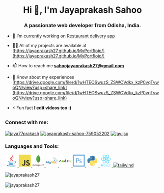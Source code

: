 <!-- - 👋 Hi, I’m @jayaprakash27
- 👀 I’m interested in Web development and competitive programming.
- 🌱 I’m currently learning Java & DSA. 
<!-- - 💞️ I’m looking to collaborate on ... -->
<!-- - 📫 You can reach me through email at sahoojayaprakash27@gmail.com -->
<h1 align="center">Hi 👋, I'm Jayaprakash Sahoo</h1>
<h3 align="center">A passionate web developer from Odisha, India.</h3>

- 🔭 I’m currently working on [Restaurant delivery app](https://petu.netlify.app/)

- 👨‍💻 All of my projects are available at [https://jayaprakash27.github.io/MyPortfloio/](https://jayaprakash27.github.io/MyPortfloio/)

- 📫 How to reach me **sahoojayaprakash27@gmail.com**

- 📄 Know about my experiences [https://drive.google.com/file/d/1wHTEOSwuzS_ZSWCVdkx_kzP0vqTvwoQN/view?usp=share_link](https://drive.google.com/file/d/1wHTEOSwuzS_ZSWCVdkx_kzP0vqTvwoQN/view?usp=share_link)

- ⚡ Fun fact **I edit videos too :)**

<h3 align="left">Connect with me:</h3>
<p align="left">
<a href="https://twitter.com/jaya77prakash" target="blank"><img align="center" src="https://raw.githubusercontent.com/rahuldkjain/github-profile-readme-generator/master/src/images/icons/Social/twitter.svg" alt="jaya77prakash" height="30" width="40" /></a>
<a href="https://linkedin.com/in/jayaprakash-sahoo-759052202" target="blank"><img align="center" src="https://raw.githubusercontent.com/rahuldkjain/github-profile-readme-generator/master/src/images/icons/Social/linked-in-alt.svg" alt="jayaprakash-sahoo-759052202" height="30" width="40" /></a>
<a href="https://instagram.com/jay.jsx" target="blank"><img align="center" src="https://raw.githubusercontent.com/rahuldkjain/github-profile-readme-generator/master/src/images/icons/Social/instagram.svg" alt="jay.jsx" height="30" width="40" /></a>
</p>

<h3 align="left">Languages and Tools:</h3>
<p align="left"> <a href="https://www.java.com" target="_blank" rel="noreferrer"> <img src="https://raw.githubusercontent.com/devicons/devicon/master/icons/java/java-original.svg" alt="java" width="40" height="40"/> </a> <a href="https://developer.mozilla.org/en-US/docs/Web/JavaScript" target="_blank" rel="noreferrer"> <img src="https://raw.githubusercontent.com/devicons/devicon/master/icons/javascript/javascript-original.svg" alt="javascript" width="40" height="40"/> </a> <a href="https://www.mongodb.com/" target="_blank" rel="noreferrer"> <img src="https://raw.githubusercontent.com/devicons/devicon/master/icons/mongodb/mongodb-original-wordmark.svg" alt="mongodb" width="40" height="40"/> </a> <a href="https://www.mysql.com/" target="_blank" rel="noreferrer"> <img src="https://raw.githubusercontent.com/devicons/devicon/master/icons/mysql/mysql-original-wordmark.svg" alt="mysql" width="40" height="40"/> </a> <a href="https://nodejs.org" target="_blank" rel="noreferrer"> <img src="https://raw.githubusercontent.com/devicons/devicon/master/icons/nodejs/nodejs-original-wordmark.svg" alt="nodejs" width="40" height="40"/> </a> <a href="https://www.photoshop.com/en" target="_blank" rel="noreferrer"> <img src="https://raw.githubusercontent.com/devicons/devicon/master/icons/photoshop/photoshop-line.svg" alt="photoshop" width="40" height="40"/> </a> <a href="https://www.python.org" target="_blank" rel="noreferrer"> <img src="https://raw.githubusercontent.com/devicons/devicon/master/icons/python/python-original.svg" alt="python" width="40" height="40"/> </a> <a href="https://reactjs.org/" target="_blank" rel="noreferrer"> <img src="https://raw.githubusercontent.com/devicons/devicon/master/icons/react/react-original-wordmark.svg" alt="react" width="40" height="40"/> </a> <a href="https://tailwindcss.com/" target="_blank" rel="noreferrer"> <img src="https://www.vectorlogo.zone/logos/tailwindcss/tailwindcss-icon.svg" alt="tailwind" width="40" height="40"/> </a> </p>

<p><img align="center" src="https://github-readme-stats.vercel.app/api/top-langs?username=jayaprakash27&show_icons=true&locale=en&layout=compact" alt="jayaprakash27" /></p>

<p><img align="center" src="https://github-readme-streak-stats.herokuapp.com/?user=jayaprakash27&" alt="jayaprakash27" /></p>

<!---
jayaprakash27/jayaprakash27 is a ✨ special ✨ repository because its `README.md` (this file) appears on your GitHub profile.
You can click the Preview link to take a look at your changes.
--->
